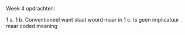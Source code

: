 Week 4 opdrachten:

1 a. 
1 b. Conventioneel want staat woord maar in
1 c. Is geen implicatuur maar coded meaning